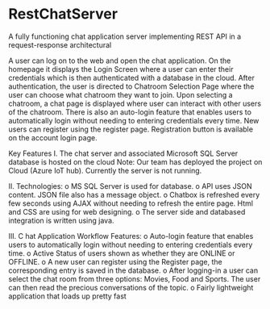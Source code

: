 # RestChatServer
A fully functioning chat application server implementing REST API in a request-response architectural

A user can log on to the web and open the chat application. On the homepage it displays the Login Screen where a user can 
enter their credentials which is then authenticated with a database in the cloud. After authentication, the user is directed 
to Chatroom Selection Page where the user can choose what chatroom they want to join. Upon selecting a chatroom, a chat page 
is displayed where user can interact with other users of the chatroom. There is also an auto-login feature that enables users
to automatically login without needing to entering credentials every time. New users can register using the register page. 
Registration button is available on the account login page.


Key Features
I. The chat server and associated Microsoft SQL Server database is hosted on the cloud 
Note: Our team has deployed the project on Cloud (Azure IoT hub). 
Currently the server is not running.

II. Technologies:
o MS SQL Server is used for database. 
o API uses JSON content. JSON file also has a message object. 
o Chatbox is refreshed every few seconds using AJAX without needing to refresh the entire page. Html and CSS are using for web designing. 
o The server side and databased integration is written using java.

III. C hat Application Workflow Features:
o Auto-login feature that enables users to automatically login without needing to entering credentials every time. 
o Active Status of users shown as whether they are ONLINE or OFFLINE. 
o A new user can register using the Register page, the corresponding entry is saved in the database. 
o After logging-in a user can select the chat room from three options: Movies, Food and Sports. The user can then read the precious conversations of the topic. 
o Fairly lightweight application that loads up pretty fast
